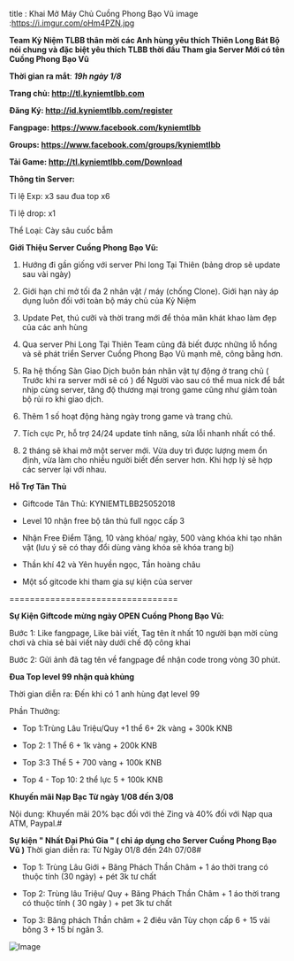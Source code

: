 title : Khai Mở Máy Chủ Cuồng Phong Bạo Vũ
image :https://i.imgur.com/oHm4PZN.jpg

**Team Kỷ Niệm TLBB thân mời các Anh hùng yêu thích Thiên Long Bát Bộ nói chung và đặc biệt yêu thích TLBB thời đầu Tham gia Server Mới có tên Cuồng Phong Bạo Vũ**

️**Thời gian ra mắt**: ***19h ngày 1/8***

**Trang chủ: http://tl.kyniemtlbb.com**

**Đăng Ký: http://id.kyniemtlbb.com/register**

**Fangpage: https://www.facebook.com/kyniemtlbb**

**Groups: https://www.facebook.com/groups/kyniemtlbb**

**Tải Game: http://tl.kyniemtlbb.com/Download**

️**Thông tin Server:** 

Tỉ lệ Exp: x3 sau đua top x6

Tỉ lệ drop: x1

Thể Loại: Cày sâu cuốc bẫm

️**Giới Thiệu Server Cuồng Phong Bạo Vũ:**

1. Hướng đi gần giống với server Phi long Tại Thiên (bảng drop sẽ update sau vài ngày)

2. Giới hạn chỉ mở tối đa 2 nhân vật / máy (chống Clone). Giới hạn này áp dụng luôn đối với toàn bộ máy chủ của Kỷ Niệm 

3. Update Pet, thú cưỡi và thời trang mới để thỏa mãn khát khao làm đẹp của các anh hùng

4. Qua server Phi Long Tại Thiên Team cũng đã biết được những lỗ hổng và sẽ phát triển Server Cuồng Phong Bạo Vũ mạnh mẽ, công bằng hơn.

5. Ra hệ thống Sàn Giao Dịch buôn bán nhân vật tự động ở trang chủ ( Trước khi ra server mới sẽ có ) để Người vào sau có thể mua nick để bắt nhịp cùng server, tăng độ thương mại trong game cũng như giảm toàn bộ rủi ro khi giao dịch.

6. Thêm 1 số hoạt động hàng ngày trong game và trang chủ.

7. Tích cực Pr, hỗ trợ 24/24 update tính năng, sửa lỗi nhanh nhất có thể.

8. 2 tháng sẽ khai mở một server mới. Vừa duy trì được lượng mem ổn định, vừa làm cho nhiều người biết đến server hơn. Khi hợp lý sẽ hợp các server lại với nhau.

️**Hỗ Trợ Tân Thủ** 

- Giftcode Tân Thủ: KYNIEMTLBB25052018

- Level 10 nhận free bộ tân thủ full ngọc cấp 3

- Nhận Free Điểm Tặng, 10 vàng khóa/ ngày, 500 vàng khóa khi tạo nhân vật (lưu ý sẽ có thay đổi dùng vàng khóa sẽ khóa trang bị)

-  Thần khí 42 và Yên huyền ngọc, Tần hoàng châu

-  Một số gitcode khi tham gia sự kiện của server

=================================

**Sự Kiện Giftcode mừng ngày OPEN Cuồng Phong Bạo Vũ:**

Bước 1: Like fangpage, Like bài viết, Tag tên ít nhất 10 người bạn mời cùng chơi và chia sẻ bài viết này dưới chế độ công khai

Bước 2: Gửi ảnh đã tag tên về fangpage để nhận code trong vòng 30 phút.

**Đua Top level 99 nhận quà khủng**

Thời gian diễn ra: Đến khi có 1 anh hùng đạt level 99

Phần Thưởng: 

- Top 1:Trùng Lâu Triệu/Quy +1 thể 6+ 2k vàng + 300k KNB

- Top 2: 1 Thể 6 + 1k vàng + 200k KNB

- Top 3:3 Thể 5 + 700 vàng + 100k KNB

- Top 4 - Top 10: 2 thể lực 5 + 100k KNB

**Khuyến mãi Nạp Bạc Từ ngày 1/08 đến 3/08**

Nội dung: Khuyến mãi 20% bạc đối với thẻ Zing và 40% đối với Nạp qua ATM, Paypal.#

**Sự kiện " Nhất Đại Phú Gia " ( chỉ áp dụng cho Server Cuồng Phong Bạo Vũ )**
Thời gian diễn ra: Từ Ngày 01/8 đến 24h 07/08#

- Top 1: Trùng Lâu Giới + Băng Phách Thần Châm + 1 áo thời trang có thuộc tính (30 ngày) + pét 3k tư chất

- Top 2: Trùng lâu Triệu/ Quy + Băng Phách Thần Châm + 1 áo thời trang có thuộc tính ( 30 ngày ) + pet 3k tư chất

- Top 3: Băng phách Thần châm + 2 điêu văn Tùy chọn cấp 6 + 15 vải bông 3 + 15 bí ngân 3.

![Image](https://i.imgur.com/oHm4PZN.jpg)
